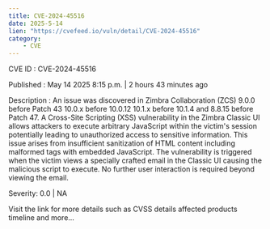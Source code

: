 ```yaml
---
title: CVE-2024-45516
date: 2025-5-14
lien: "https://cvefeed.io/vuln/detail/CVE-2024-45516"
category:
    - CVE
---
```


CVE ID : CVE-2024-45516

Published :  May 14
2025
8:15 p.m. | 2 hours
43 minutes ago

Description : An issue was discovered in Zimbra Collaboration (ZCS) 9.0.0 before Patch 43
10.0.x before 10.0.12
10.1.x before 10.1.4
and 8.8.15 before Patch 47. A Cross-Site Scripting (XSS) vulnerability in the Zimbra Classic UI allows attackers to execute arbitrary JavaScript within the victim's session
potentially leading to unauthorized access to sensitive information. This issue arises from insufficient sanitization of HTML content
including malformed  tags with embedded JavaScript. The vulnerability is triggered when the victim views a specially crafted email in the Classic UI
causing the malicious script to execute. No further user interaction is required beyond viewing the email.

Severity: 0.0 | NA

Visit the link for more details
such as CVSS details
affected products
timeline
and more...

